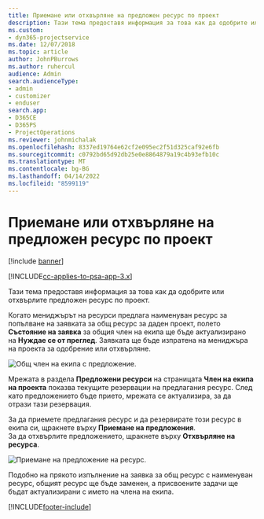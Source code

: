 ```yaml
---
title: Приемане или отхвърляне на предложен ресурс по проект
description: Тази тема предоставя информация за това как да одобрите или отхвърлите предложен ресурс по проект.
ms.custom:
- dyn365-projectservice
ms.date: 12/07/2018
ms.topic: article
author: JohnPBurrows
ms.author: ruhercul
audience: Admin
search.audienceType:
- admin
- customizer
- enduser
search.app:
- D365CE
- D365PS
- ProjectOperations
ms.reviewer: johnmichalak
ms.openlocfilehash: 8337ed19764e62cf2e095ec2f51d325caf92e6fb
ms.sourcegitcommit: c0792bd65d92db25e0e8864879a19c4b93efb10c
ms.translationtype: MT
ms.contentlocale: bg-BG
ms.lasthandoff: 04/14/2022
ms.locfileid: "8599119"
---
```

# <a name="accept-or-reject-a-proposed-project-resource"></a>Приемане или отхвърляне на предложен ресурс по проект

[!include [banner](../includes/psa-now-project-operations.md)]

[!INCLUDE[cc-applies-to-psa-app-3.x](../includes/cc-applies-to-psa-app-3x.md)]

Тази тема предоставя информация за това как да одобрите или отхвърлите предложен ресурс по проект.

Когато мениджърът на ресурси предлага наименуван ресурс за попълване на заявката за общ ресурс за даден проект, полето **Състояние на заявка** за общия член на екипа ще бъде актуализирано на **Нуждае се от преглед**. Заявката ще бъде изпратена на мениджъра на проекта за одобрение или отхвърляне.

![Общ член на екипа с предложение.](media/RM-how-to-19.png)

Мрежата в раздела **Предложени ресурси** на страницата **Член на екипа на проекта** показва текущите резервации на предлагания ресурс. След като предложението бъде прието, мрежата се актуализира, за да отрази тази резервация. 

За да приемете предлагания ресурс и да резервирате този ресурс в екипа си, щракнете върху **Приемане на предложения**.  
За да отхвърлите предложението, щракнете върху **Отхвърляне на ресурса**.

![Приемане на предложение на ресурс.](media/RM-how-to-20.png) 

Подобно на прякото изпълнение на заявка за общ ресурс с наименуван ресурс, общият ресурс ще бъде заменен, а присвоените задачи ще бъдат актуализирани с името на члена на екипа.


[!INCLUDE[footer-include](../includes/footer-banner.md)]
